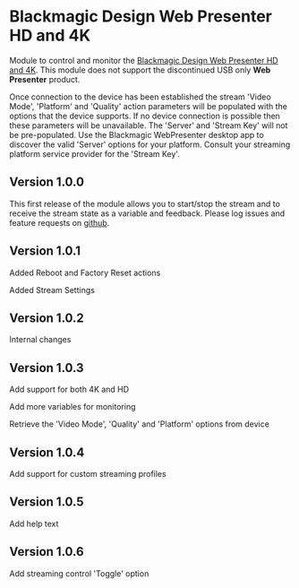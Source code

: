 # Blackmagic Design Web Presenter HD and 4K

Module to control and monitor the [Blackmagic Design Web Presenter HD and 4K](https://www.blackmagicdesign.com/products/blackmagicwebpresenter). This module does not support the discontinued USB only **Web Presenter** product.

Once connection to the device has been established the stream 'Video Mode', 'Platform' and 'Quality' action parameters will be populated with the options that the device supports. If no device connection is possible then these parameters will be unavailable. The 'Server' and 'Stream Key' will not be pre-populated. Use the Blackmagic WebPresenter desktop app to discover the valid 'Server' options for your platform. Consult your streaming platform service provider for the 'Stream Key'.

## Version 1.0.0
This first release of the module allows you to start/stop the stream and to receive the stream state as a variable and feedback. Please log issues and feature requests on [github](https://github.com/bitfocus/companion-module-bmd-webpresenterhd).

## Version 1.0.1
Added Reboot and Factory Reset actions

Added Stream Settings

## Version 1.0.2
Internal changes

## Version 1.0.3
Add support for both 4K and HD

Add more variables for monitoring

Retrieve the 'Video Mode', 'Quality' and 'Platform' options from device

## Version 1.0.4
Add support for custom streaming profiles

## Version 1.0.5
Add help text

## Version 1.0.6
Add streaming control 'Toggle' option

